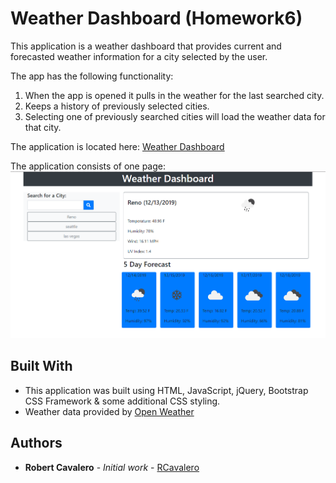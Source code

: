 # Weather Dashboard (Homework6)

This application is a weather dashboard that provides current and forecasted weather information for a city selected by the user.  

The app has the following functionality:
 1. When the app is opened it pulls in the weather for the last searched city.
 2. Keeps a history of previously selected cities.
 3. Selecting one of previously searched cities will load the weather data for that city.

The application is located here: [Weather Dashboard](https://rcavalero.github.io/homework6/) 

The application consists of one page:
![image](assets/images/weatherDashboard.png) 

## Built With

* This application was built using HTML, JavaScript, jQuery, Bootstrap CSS Framework & some additional CSS styling. 
* Weather data provided by [Open Weather](https://openweathermap.org/)


## Authors

* **Robert Cavalero** - *Initial work* - [RCavalero](https://github.com/rcavalero)
